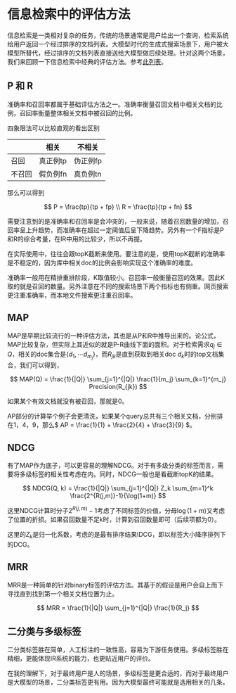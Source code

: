 # 信息检索中的评估方法

信息检索是一类相对复杂的任务，传统的场景通常是用户给出一个查询，检索系统给用户返回一个经过排序的文档列表。大模型时代的生成式搜索场景下，用户被大模型所替代，经过排序的文档列表直接送给大模型做后续处理。针对这两个场景，我们来回顾一下信息检索中经典的评估方法。参考[此列表](https://ir-measur.es/en/latest/measures.html)。

## P 和 R

准确率和召回率都属于基础评估方法之一。准确率衡量召回文档中相关文档的比例，召回率衡量整体相关文档中被召回的比例。

四象限法可以比较直观的看出区别

| | 相关 | 不相关 |
|-- | -- | ---   |
| 召回 | 真正例tp | 伪正例fp |
| 不召回 | 假负例fn | 真负例tn |

那么可以得到 

$$
P = \frac{tp}{tp + fp} \\
R = \frac{tp}{tp + fn}
$$

需要注意到的是准确率和召回率是会冲突的，一般来说，随着召回数量的增加，召回率呈上升趋势，而准确率在超过一定阈值后呈下降趋势。另外有一个F指标是P和R的综合考量，在IR中用的比较少，所以不再提。

在实际使用中，往往会跟topK截断来使用。要注意的是，使用topK截断的准确率是不稳定的，因为库中相关doc的比例会影响实现这个准确率的难度。

准确率一般用在精排重排阶段，K取值较小。召回率一般衡量召回的效果。因此K取的就是召回的数量。另外注意在不同的搜索场景下两个指标也有侧重。网页搜索更注重准确率，而本地文件搜索更注重召回率。

## MAP

MAP是早期比较流行的一种评估方法，其也是从P和R中推导出来的。论公式，MAP比较复杂，但实际上其近似的就是P-R曲线下面的面积。对于检索需求$q_j \in Q$，相关的doc集合是$\{d_1,\cdots d_{m_j}\}$，而$R_{jk}$是直到获取到相关doc $d_k$时的top文档集合，我们可以得到，

$$
MAP(Q) = \frac{1}{|Q|} \sum_{j=1}^{|Q|} \frac{1}{m_j} \sum_{k=1}^{m_j} Precision(R_{jk})
$$

如果某个有效文档就没有被召回，那就是0。

AP部分的计算举个例子会更清洗，如果某个query总共有三个相关文档，分别排在1，4，9，那么$ AP = \frac{1}{1} + \frac{2}{4} + \frac{3}{9} $。

## NDCG

有了MAP作为底子，可以更容易的理解NDCG。对于有多级分类的标签而言，需要将多级标签的相关性考虑在内。同时，NDCG一般也是看截断topK的结果。

$$
NDCG(Q, k) = \frac{1}{|Q|} \sum_{j=1}^{|Q|} Z_k \sum_{m=1}^k \frac{2^{R(j,m)}-1}{\log(1+m)}
$$

这里NDCG计算时分子$2^{R(j,m)}-1$考虑了不同标签的价值，分母$\log(1+m)$又考虑了位置的折损。如果召回数量不足k时，计算到召回数量即可（后续项都为0）。

这里的$Z_k$是归一化系数，考虑的是最有排序结果IDCG，即以标签大小降序排列下的DCG。

## MRR

MRR是一种简单的针对binary标签的评估方法。其基于的假设是用户会自上而下寻找直到找到第一个相关文档位置为止。

$$
MRR = \frac{1}{|Q|} \sum_{j=1}^{|Q|} \frac{1}{R_j}
$$


## 二分类与多级标签

二分类标签胜在简单，人工标注的一致性高，容易为下游任务使用。多级标签胜在精细，更能体现IR系统的能力，也更贴近用户的评价。

在我的理解下，对于最终用户是人的场景，多级标签是更合适的，而对于最终用户是大模型的场景，二分类标签更有用。因为大模型最终可能就是选用相关的几条。



